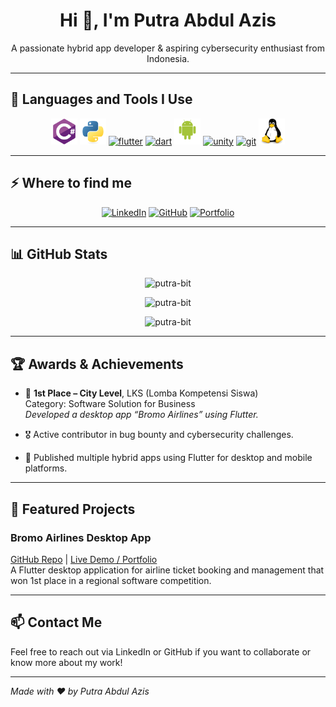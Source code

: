 <h1 align="center">Hi 👋, I'm Putra Abdul Azis</h1>
<p align="center">A passionate hybrid app developer & aspiring cybersecurity enthusiast from Indonesia.</p>

---

## 🚀 Languages and Tools I Use

<p align="center">
  <a href="https://docs.microsoft.com/en-us/dotnet/csharp/" target="_blank" rel="noopener noreferrer"><img src="https://raw.githubusercontent.com/devicons/devicon/master/icons/csharp/csharp-original.svg" alt="csharp" width="42" height="42" /></a>
  <a href="https://www.python.org/" target="_blank" rel="noopener noreferrer"><img src="https://raw.githubusercontent.com/devicons/devicon/master/icons/python/python-original.svg" alt="python" width="42" height="42" /></a>
  <a href="https://flutter.dev/" target="_blank" rel="noopener noreferrer"><img src="https://www.vectorlogo.zone/logos/flutterio/flutterio-icon.svg" alt="flutter" width="42" height="42" /></a>
  <a href="https://dart.dev/" target="_blank" rel="noopener noreferrer"><img src="https://www.vectorlogo.zone/logos/dartlang/dartlang-icon.svg" alt="dart" width="42" height="42" /></a>
  <a href="https://developer.android.com/" target="_blank" rel="noopener noreferrer"><img src="https://raw.githubusercontent.com/devicons/devicon/master/icons/android/android-original-wordmark.svg" alt="android" width="42" height="42" /></a>
  <a href="https://unity.com/" target="_blank" rel="noopener noreferrer"><img src="https://www.vectorlogo.zone/logos/unity3d/unity3d-icon.svg" alt="unity" width="42" height="42" /></a>
  <a href="https://git-scm.com/" target="_blank" rel="noopener noreferrer"><img src="https://www.vectorlogo.zone/logos/git-scm/git-scm-icon.svg" alt="git" width="42" height="42" /></a>
  <a href="https://www.linux.org/" target="_blank" rel="noopener noreferrer"><img src="https://raw.githubusercontent.com/devicons/devicon/master/icons/linux/linux-original.svg" alt="linux" width="42" height="42" /></a>
</p>

---

## ⚡️ Where to find me

<p align="center">
  <a href="www.linkedin.com/in/putra-abdul-azis-05716a320" target="_blank" rel="noopener noreferrer"><img src="https://img.shields.io/badge/LinkedIn-0077B5?style=for-the-badge&logo=linkedin&logoColor=white" alt="LinkedIn" /></a>
  <a href="https://github.com/putra-bit" target="_blank" rel="noopener noreferrer"><img src="https://img.shields.io/badge/GitHub-181717?style=for-the-badge&logo=github&logoColor=white" alt="GitHub" /></a>
  <a href="https://pxzenon.netlify.app" target="_blank" rel="noopener noreferrer"><img src="https://img.shields.io/badge/Portfolio-%23FF5722?style=for-the-badge&logo=google-chrome&logoColor=white" alt="Portfolio" /></a>
</p>

---

## 📊 GitHub Stats

<p align="center">
  <img src="https://github-readme-stats.vercel.app/api?username=putra-bit&show_icons=true&locale=en" alt="putra-bit" />
</p>
<p align="center">
  <img src="https://github-readme-streak-stats.herokuapp.com/?user=putra-bit&" alt="putra-bit" />
</p>
<p align="center">
  <img src="https://github-readme-stats.vercel.app/api/top-langs?username=putra-bit&show_icons=true&locale=en&layout=compact" alt="putra-bit" />
</p>

---

## 🏆 Awards & Achievements

- 🥇 **1st Place – City Level**, LKS (Lomba Kompetensi Siswa)  
  Category: Software Solution for Business  
  *Developed a desktop app “Bromo Airlines” using Flutter.*

- 🎖️ Active contributor in bug bounty and cybersecurity challenges.

- 🚀 Published multiple hybrid apps using Flutter for desktop and mobile platforms.

---

## 💼 Featured Projects

### Bromo Airlines Desktop App  
[GitHub Repo](https://github.com/putra-bit/bromo-airlines) | [Live Demo / Portfolio](https://pxzenon.netlify.app)  
A Flutter desktop application for airline ticket booking and management that won 1st place in a regional software competition.

---

## 📫 Contact Me

Feel free to reach out via LinkedIn or GitHub if you want to collaborate or know more about my work!

---

*Made with ❤️ by Putra Abdul Azis*

